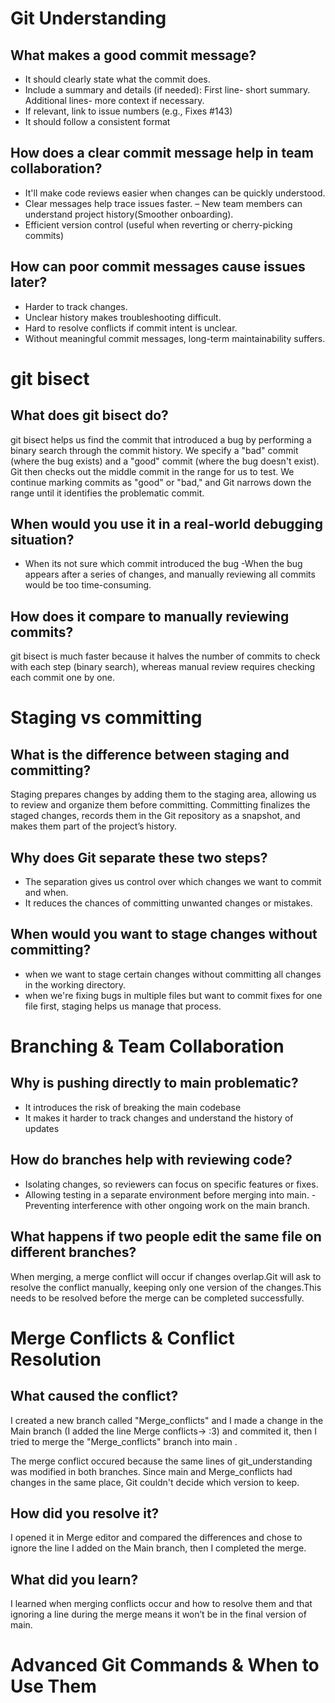 # Git Understanding

## What makes a good commit message?

- It should clearly state what the commit does.
- Include a summary and details (if needed): First line- short summary. Additional lines- more context if necessary.
- If relevant, link to issue numbers (e.g., Fixes #143)
- It should follow a consistent format

## How does a clear commit message help in team collaboration?

- It'll make code reviews easier when changes can be quickly understood.
- Clear messages help trace issues faster.
  – New team members can understand project history(Smoother onboarding).
- Efficient version control (useful when reverting or cherry-picking commits)

## How can poor commit messages cause issues later?

- Harder to track changes.
- Unclear history makes troubleshooting difficult.
- Hard to resolve conflicts if commit intent is unclear.
- Without meaningful commit messages, long-term maintainability suffers.

# git bisect

## What does git bisect do?

git bisect helps us find the commit that introduced a bug by performing a binary search through the commit history.
We specify a "bad" commit (where the bug exists) and a "good" commit (where the bug doesn't exist). Git then checks out the middle commit in the range for us to test.
We continue marking commits as "good" or "bad," and Git narrows down the range until it identifies the problematic commit.

## When would you use it in a real-world debugging situation?

- When its not sure which commit introduced the bug
  -When the bug appears after a series of changes, and manually reviewing all commits would be too time-consuming.

## How does it compare to manually reviewing commits?

git bisect is much faster because it halves the number of commits to check with each step (binary search), whereas manual review requires checking each commit one by one.

# Staging vs committing

## What is the difference between staging and committing?

Staging prepares changes by adding them to the staging area, allowing us to review and organize them before committing. Committing finalizes the staged changes, records them in the Git repository as a snapshot, and makes them part of the project’s history.

## Why does Git separate these two steps?

- The separation gives us control over which changes we want to commit and when.
- It reduces the chances of committing unwanted changes or mistakes.

## When would you want to stage changes without committing?

- when we want to stage certain changes without committing all changes in the working directory.
- when we're fixing bugs in multiple files but want to commit fixes for one file first, staging helps us manage that process.

# Branching & Team Collaboration

## Why is pushing directly to main problematic?

- It introduces the risk of breaking the main codebase
- It makes it harder to track changes and understand the history of updates

## How do branches help with reviewing code?

- Isolating changes, so reviewers can focus on specific features or fixes.
- Allowing testing in a separate environment before merging into main.
  -Preventing interference with other ongoing work on the main branch.

## What happens if two people edit the same file on different branches?

When merging, a merge conflict will occur if changes overlap.Git will ask to resolve the conflict manually, keeping only one version of the changes.This needs to be resolved before the merge can be completed successfully.

# Merge Conflicts & Conflict Resolution

## What caused the conflict?

I created a new branch called "Merge_conflicts" and I made a change in the Main branch (I added the line Merge conflicts-> :3) and commited it, then I tried to merge the "Merge_conflicts" branch into main .

The merge conflict occured because the same lines of git_understanding was modified in both branches. Since main and Merge_conflicts had changes in the same place, Git couldn't decide which version to keep.

## How did you resolve it?

I opened it in Merge editor and compared the differences and chose to ignore the line I added on the Main branch, then I completed the merge.

## What did you learn?

I learned when merging conflicts occur and how to resolve them and that ignoring a line during the merge means it won’t be in the final version of main.

# Advanced Git Commands & When to Use Them

##
